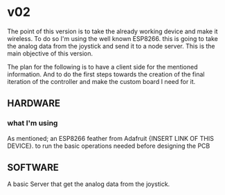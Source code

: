 # v02

The point of this version is to take the already working device and make it wireless. To do so I'm using the well known ESP8266. this is going to take the analog data from the joystick and send it to a node server. This is the main objective of this version.

The plan for the following is to have a client side for the mentioned information. And to do the first steps towards the creation of the final iteration of the controller and make the custom board I need for it.

## HARDWARE

### what I'm using

As mentioned; an ESP8266 feather from Adafruit {INSERT LINK OF THIS DEVICE}. to run the basic operations needed before designing the PCB

## SOFTWARE

A basic Server that get the analog data from the joystick.